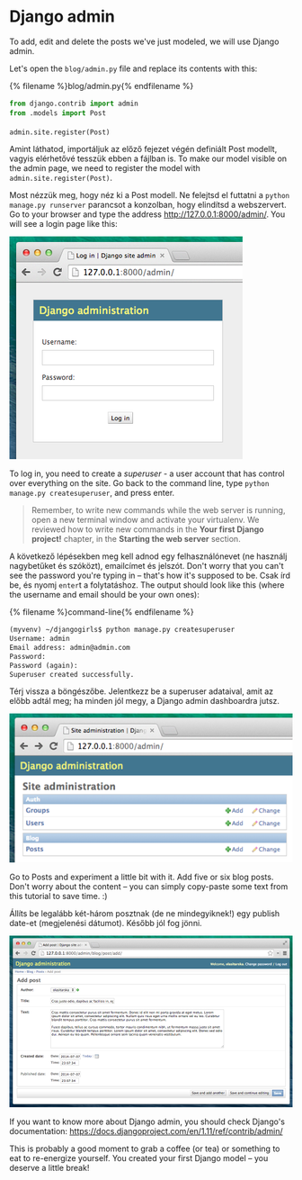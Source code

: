 # Django admin

To add, edit and delete the posts we've just modeled, we will use Django admin.

Let's open the `blog/admin.py` file and replace its contents with this:

{% filename %}blog/admin.py{% endfilename %}

```python
from django.contrib import admin
from .models import Post

admin.site.register(Post)
```

Amint láthatod, importáljuk az előző fejezet végén definiált Post modellt, vagyis elérhetővé tesszük ebben a fájlban is. To make our model visible on the admin page, we need to register the model with `admin.site.register(Post)`.

Most nézzük meg, hogy néz ki a Post modell. Ne felejtsd el futtatni a `python manage.py runserver` parancsot a konzolban, hogy elindítsd a webszervert. Go to your browser and type the address http://127.0.0.1:8000/admin/. You will see a login page like this:

![Login page](images/login_page2.png)

To log in, you need to create a *superuser* - a user account that has control over everything on the site. Go back to the command line, type `python manage.py createsuperuser`, and press enter.

> Remember, to write new commands while the web server is running, open a new terminal window and activate your virtualenv. We reviewed how to write new commands in the **Your first Django project!** chapter, in the **Starting the web server** section.

A következő lépésekben meg kell adnod egy felhasználónevet (ne használj nagybetűket és szóközt), emailcímet és jelszót. Don't worry that you can't see the password you're typing in – that's how it's supposed to be. Csak írd be, és nyomj `enter`t a folytatáshoz. The output should look like this (where the username and email should be your own ones):

{% filename %}command-line{% endfilename %}

    (myvenv) ~/djangogirls$ python manage.py createsuperuser
    Username: admin
    Email address: admin@admin.com
    Password:
    Password (again):
    Superuser created successfully.
    

Térj vissza a böngészőbe. Jelentkezz be a superuser adataival, amit az előbb adtál meg; ha minden jól megy, a Django admin dashboardra jutsz.

![Django admin](images/django_admin3.png)

Go to Posts and experiment a little bit with it. Add five or six blog posts. Don't worry about the content – you can simply copy-paste some text from this tutorial to save time. :)

Állíts be legalább két-három posztnak (de ne mindegyiknek!) egy publish date-et (megjelenési dátumot). Később jól fog jönni.

![Django admin](images/edit_post3.png)

If you want to know more about Django admin, you should check Django's documentation: https://docs.djangoproject.com/en/1.11/ref/contrib/admin/

This is probably a good moment to grab a coffee (or tea) or something to eat to re-energize yourself. You created your first Django model – you deserve a little break!